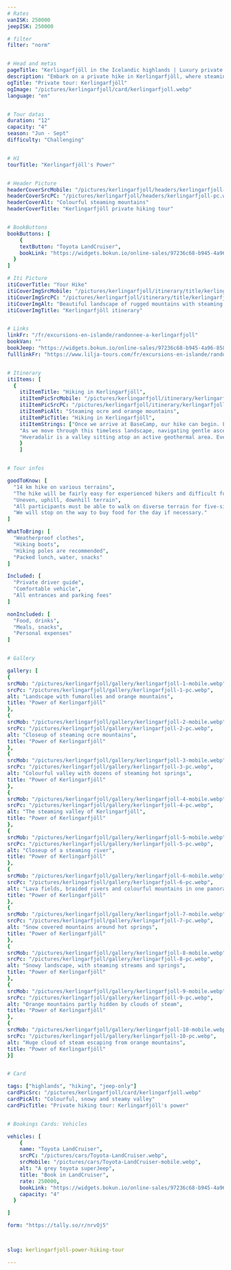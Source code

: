 ```yaml
---
# Rates
vanISK: 250000
jeepISK: 250000

# filter
filter: "norm"


# Head and metas
pageTitle: "Kerlingarfjöll in the Icelandic highlands | Luxury private tour "
description: "Embark on a private hike in Kerlingarfjöll, where steaming hot springs, vibrant orange mountains & glacial views create a surreal Icelandic adventure."
ogTitle: "Private tour: Kerlingarfjöll"
ogImage: "/pictures/kerlingarfjoll/card/kerlingarfjoll.webp"
language: "en"


# Tour datas
duration: "12"
capacity: "4"
season: "Jun - Sept"
difficulty: "Challenging"


# H1
tourTitle: "Kerlingarfjöll's Power"


# Header Picture
headerCoverSrcMobile: "/pictures/kerlingarfjoll/headers/kerlingarfjoll-mobile.webp"
headerCoverSrcPC: "/pictures/kerlingarfjoll/headers/kerlingarfjoll-pc.webp"
headerCoverAlt: "Colourful steaming mountains"
headerCoverTitle: "Kerlingarfjöll private hiking tour"


# BookButtons
bookButtons: [
    {
    textButton: "Toyota LandCruiser",
    bookLink: "https://widgets.bokun.io/online-sales/97236c68-b945-4a96-8587-660bdc4c45fd/experience-calendar/895721"
  }
]

# Iti Picture
itiCoverTitle: "Your Hike"
itiCoverImgSrcMobile: "/pictures/kerlingarfjoll/itinerary/title/kerlingarfjoll-mobile.webp"
itiCoverImgSrcPC: "/pictures/kerlingarfjoll/itinerary/title/kerlingarfjoll-pc.webp"
itiCoverImgAlt: "Beautiful landscape of rugged mountains with steaming hot springs"
itiCoverImgTitle: "Kerlingarfjöll itinerary"


# Links
linkFr: "/fr/excursions-en-islande/randonnee-a-kerlingarfjoll"
bookVan: ""
bookJeep: "https://widgets.bokun.io/online-sales/97236c68-b945-4a96-8587-660bdc4c45fd/experience-calendar/895721"
fulllinkFr: "https://www.lilja-tours.com/fr/excursions-en-islande/randonnee-a-kerlingarfjoll"


# Itinerary
itiItems: [
  { 
    itiItemTitle: "Hiking in Kerlingarfjöll",
    itiItemPicSrcMobile: "/pictures/kerlingarfjoll/itinerary/kerlingarfjoll-mobile.webp",
    itiItemPicSrcPC: "/pictures/kerlingarfjoll/itinerary/kerlingarfjoll-pc.webp",
    itiItemPicAlt: "Steaming ocre and orange mountains",
    itiItemPicTitle: "Hiking in Kerlingarfjöll",
    itiItemStrings: ["Once we arrive at BaseCamp, our hike can begin. From the very first steps, we will cross a stunning desert landscape, flanked by two massive glaciers: <strong>Langjökull</strong> and <strong>Hofsjökull</strong>. Here, vastness reigns supreme. On a clear day, you can see for dozens of kilometers in every direction, with no signs of civilization in sight, offering a true sense of isolation and freedom.",
    "As we move through this timeless landscape, navigating gentle ascents and descents, we will gradually approach our destination: <strong>Hveradalir</strong>. This otherworldly site feels like stepping onto a different planet. Once there, we will continue exploring along a scenic loop trail, revealing breathtaking views at every turn.",
    "Hveradalir is a valley sitting atop an active geothermal area. Everywhere, hot springs and steam vents emerge from the earth, nestled among mountains in shades of orange and brown, creating a mesmerizing natural spectacle. Even in the height of summer, patches of snow can still be seen on the mountain tops, contrasting with the warmth rising from the ground."]
    }
    ]


# Tour infos

goodToKnow: [
  "14 km hike on various terrains", 
  "The hike will be fairly easy for experienced hikers and difficult for others.",
  "Uneven, uphill, downhill terrain",
  "All participants must be able to walk on diverse terrain for five-six hours",
  "We will stop on the way to buy food for the day if necessary."
]

WhatToBring: [
  "Weatherproof clothes", 
  "Hiking boots",
  "Hiking poles are recommended", 
  "Packed lunch, water, snacks"
]

Included: [
  "Private driver guide",
  "Comfortable vehicle",
  "All entrances and parking fees"
]

nonIncluded: [
  "Food, drinks", 
  "Meals, snacks", 
  "Personal expenses"
]


# Gallery

gallery: [
{
srcMob: "/pictures/kerlingarfjoll/gallery/kerlingarfjoll-1-mobile.webp",
srcPc: "/pictures/kerlingarfjoll/gallery/kerlingarfjoll-1-pc.webp",
alt: "Landscape with fumarolles and orange mountains",
title: "Power of Kerlingarfjöll"
},    
{
srcMob: "/pictures/kerlingarfjoll/gallery/kerlingarfjoll-2-mobile.webp",
srcPc: "/pictures/kerlingarfjoll/gallery/kerlingarfjoll-2-pc.webp",
alt: "Closeup of steaming ocre mountains",
title: "Power of Kerlingarfjöll"
},    
{
srcMob: "/pictures/kerlingarfjoll/gallery/kerlingarfjoll-3-mobile.webp",
srcPc: "/pictures/kerlingarfjoll/gallery/kerlingarfjoll-3-pc.webp",
alt: "Colourful valley with dozens of steaming hot springs",
title: "Power of Kerlingarfjöll"
},  
{
srcMob: "/pictures/kerlingarfjoll/gallery/kerlingarfjoll-4-mobile.webp",
srcPc: "/pictures/kerlingarfjoll/gallery/kerlingarfjoll-4-pc.webp",
alt: "The steaming valley of Kerlingarfjöll",
title: "Power of Kerlingarfjöll"
},  
{
srcMob: "/pictures/kerlingarfjoll/gallery/kerlingarfjoll-5-mobile.webp",
srcPc: "/pictures/kerlingarfjoll/gallery/kerlingarfjoll-5-pc.webp",
alt: "Closeup of a steaming river",
title: "Power of Kerlingarfjöll"
},   
{
srcMob: "/pictures/kerlingarfjoll/gallery/kerlingarfjoll-6-mobile.webp",
srcPc: "/pictures/kerlingarfjoll/gallery/kerlingarfjoll-6-pc.webp",
alt: "Lava fields, braided rivers and colourful mountains in one panorama",
title: "Power of Kerlingarfjöll"
},    
{
srcMob: "/pictures/kerlingarfjoll/gallery/kerlingarfjoll-7-mobile.webp",
srcPc: "/pictures/kerlingarfjoll/gallery/kerlingarfjoll-7-pc.webp",
alt: "Snow covered mountains around hot springs",
title: "Power of Kerlingarfjöll"
},  
{
srcMob: "/pictures/kerlingarfjoll/gallery/kerlingarfjoll-8-mobile.webp",
srcPc: "/pictures/kerlingarfjoll/gallery/kerlingarfjoll-8-pc.webp",
alt: "Snowy landscape, with steaming streams and springs",
title: "Power of Kerlingarfjöll"
},  
{
srcMob: "/pictures/kerlingarfjoll/gallery/kerlingarfjoll-9-mobile.webp",
srcPc: "/pictures/kerlingarfjoll/gallery/kerlingarfjoll-9-pc.webp",
alt: "Orange mountains partly hidden by clouds of steam",
title: "Power of Kerlingarfjöll"
},  
{
srcMob: "/pictures/kerlingarfjoll/gallery/kerlingarfjoll-10-mobile.webp",
srcPc: "/pictures/kerlingarfjoll/gallery/kerlingarfjoll-10-pc.webp",
alt: "Huge cloud of steam escaping from orange mountains",
title: "Power of Kerlingarfjöll"
}]


# Card

tags: ["highlands", "hiking", "jeep-only"]
cardPicSrc: "/pictures/kerlingarfjoll/card/kerlingarfjoll.webp"
cardPicAlt: "Colourful, snowy and steamy valley"
cardPicTitle: "Private hiking tour: Kerlingarfjöll's power"


# Bookings Cards: Vehicles

vehicles: [
    {
    name: "Toyota LandCruiser",
    srcPC: "/pictures/cars/Toyota-LandCruiser.webp",
    srcMobile: "/pictures/cars/Toyota-LandCruiser-mobile.webp",
    alt: "A grey toyota superJeep",
    title: "Book in LandCruiser",
    rate: 250000,
    bookLink: "https://widgets.bokun.io/online-sales/97236c68-b945-4a96-8587-660bdc4c45fd/experience-calendar/895721",
    capacity: "4"
  }

]

form: "https://tally.so/r/nrvOj5"



slug: kerlingarfjoll-power-hiking-tour

---
```

